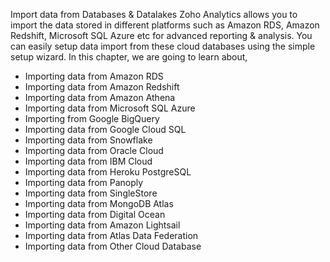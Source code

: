 Import data from Databases & Datalakes
Zoho Analytics allows you to import the data stored in different platforms such as Amazon RDS, Amazon Redshift, Microsoft SQL Azure etc for advanced reporting & analysis. You can easily setup data import from these cloud databases using the simple setup wizard.
In this chapter, we are going to learn about,
- Importing data from Amazon RDS
- Importing data from Amazon Redshift
- Importing data from Amazon Athena
- Importing data from Microsoft SQL Azure
- Importing from Google BigQuery
- Importing data from Google Cloud SQL
- Importing data from Snowflake
- Importing data from Oracle Cloud
- Importing data from IBM Cloud
- Importing data from Heroku PostgreSQL
- Importing data from Panoply
- Importing data from SingleStore
- Importing data from MongoDB Atlas
- Importing data from Digital Ocean
- Importing data from Amazon Lightsail
- Importing data from Atlas Data Federation
- Importing data from Other Cloud Database